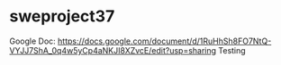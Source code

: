 # sweproject37

Google Doc: https://docs.google.com/document/d/1RuHhSh8FO7NtQ-VYJJ7ShA_0q4w5yCp4aNKJI8XZvcE/edit?usp=sharing
Testing
